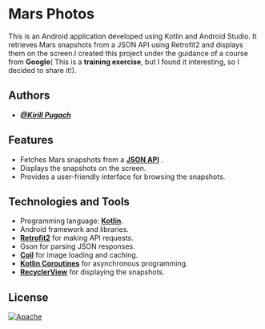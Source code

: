 # Mars Photos

This is an Android application developed using Kotlin and Android Studio. It retrieves Mars snapshots from a JSON API using Retrofit2 and displays them on the screen.I created this project under the guidance of a course from **Google**(
This is a **training exercise**, but I found it interesting, so I decided to share it!).

## Authors

- [***@Kirill Pugach***](https://github.com/Kirill-Pg4)

## Features

- Fetches Mars snapshots from a [**JSON API**]("https://android-kotlin-fun-mars-server.appspot.com/photos") .
- Displays the snapshots on the screen.
- Provides a user-friendly interface for browsing the snapshots.

## Technologies and Tools

- Programming language: [**Kotlin**](https://kotlinlang.org/).
- Android framework and libraries.
- [**Retrofit2**]("https://square.github.io/retrofit/") for making API requests.
- Gson for parsing JSON responses.
- [**Coil**]("https://coil-kt.github.io/coil/") for image loading and caching.
- [**Kotlin Coroutines**](https://kotlinlang.org/docs/coroutines-basics.html) for asynchronous programming.
- [**RecyclerView**](https://developer.android.com/develop/ui/views/layout/recyclerview) for displaying the snapshots.




## License

[![Apache](https://img.shields.io/badge/LICENSE-2.0-red.svg)](https://www.apache.org/licenses/LICENSE-2.0)
